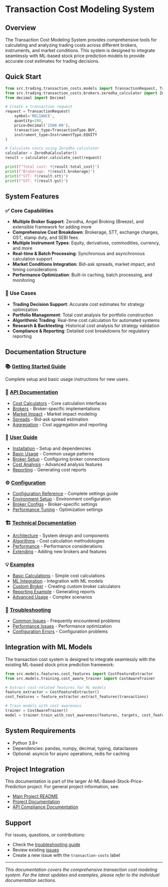 # Transaction Cost Modeling System

## Overview

The Transaction Cost Modeling System provides comprehensive tools for calculating and analyzing trading costs across different brokers, instruments, and market conditions. This system is designed to integrate seamlessly with ML-based stock price prediction models to provide accurate cost estimates for trading decisions.

## Quick Start

```python
from src.trading.transaction_costs.models import TransactionRequest, TransactionType, InstrumentType
from src.trading.transaction_costs.brokers.zerodha_calculator import ZerodhaCalculator
from decimal import Decimal

# Create a transaction request
request = TransactionRequest(
    symbol='RELIANCE',
    quantity=100,
    price=Decimal('2500.00'),
    transaction_type=TransactionType.BUY,
    instrument_type=InstrumentType.EQUITY
)

# Calculate costs using Zerodha calculator
calculator = ZerodhaCalculator()
result = calculator.calculate_cost(request)

print(f"Total cost: ₹{result.total_cost}")
print(f"Brokerage: ₹{result.brokerage}")
print(f"STT: ₹{result.stt}")
print(f"GST: ₹{result.gst}")
```

## System Features

### ✅ Core Capabilities
- **Multiple Broker Support**: Zerodha, Angel Broking (Breeze), and extensible framework for adding more
- **Comprehensive Cost Breakdown**: Brokerage, STT, exchange charges, GST, stamp duty, and SEBI fees
- **Multiple Instrument Types**: Equity, derivatives, commodities, currency, and more
- **Real-time & Batch Processing**: Synchronous and asynchronous calculation support
- **Market Conditions Integration**: Bid-ask spreads, market impact, and timing considerations
- **Performance Optimization**: Built-in caching, batch processing, and monitoring

### 🎯 Use Cases
- **Trading Decision Support**: Accurate cost estimates for strategy optimization
- **Portfolio Management**: Total cost analysis for portfolio construction
- **Algorithmic Trading**: Real-time cost calculation for automated systems
- **Research & Backtesting**: Historical cost analysis for strategy validation
- **Compliance & Reporting**: Detailed cost breakdowns for regulatory reporting

## Documentation Structure

### 📚 [Getting Started Guide](getting_started.md)
Complete setup and basic usage instructions for new users.

### 🔧 [API Documentation](api/)
- [Cost Calculators](api/cost_calculators.md) - Core calculation interfaces
- [Brokers](api/brokers.md) - Broker-specific implementations
- [Market Impact](api/market_impact.md) - Market impact modeling
- [Spreads](api/spreads.md) - Bid-ask spread estimation
- [Aggregation](api/aggregation.md) - Cost aggregation and reporting

### 👥 [User Guide](user_guide/)
- [Installation](user_guide/installation.md) - Setup and dependencies
- [Basic Usage](user_guide/basic_usage.md) - Common usage patterns
- [Broker Setup](user_guide/broker_setup.md) - Configuring broker connections
- [Cost Analysis](user_guide/cost_analysis.md) - Advanced analysis features
- [Reporting](user_guide/reporting.md) - Generating cost reports

### ⚙️ [Configuration](configuration/)
- [Configuration Reference](configuration/configuration_reference.md) - Complete settings guide
- [Environment Setup](configuration/environment_setup.md) - Environment configuration
- [Broker Configs](configuration/broker_configs.md) - Broker-specific settings
- [Performance Tuning](configuration/performance_tuning.md) - Optimization settings

### 🏗️ [Technical Documentation](technical/)
- [Architecture](technical/architecture.md) - System design and components
- [Algorithms](technical/algorithms.md) - Cost calculation methodologies
- [Performance](technical/performance.md) - Performance considerations
- [Extending](technical/extending.md) - Adding new brokers and features

### 💡 [Examples](examples/)
- [Basic Calculations](examples/basic_calculations.py) - Simple cost calculations
- [ML Integration](examples/ml_integration.py) - Integration with ML models
- [Custom Broker](examples/custom_broker.py) - Creating custom broker calculators
- [Reporting Example](examples/reporting_example.py) - Generating reports
- [Advanced Usage](examples/advanced_usage.py) - Complex scenarios

### 🔧 [Troubleshooting](troubleshooting/)
- [Common Issues](troubleshooting/common_issues.md) - Frequently encountered problems
- [Performance Issues](troubleshooting/performance_issues.md) - Performance optimization
- [Configuration Errors](troubleshooting/configuration_errors.md) - Configuration problems

## Integration with ML Models

The transaction cost system is designed to integrate seamlessly with the existing ML-based stock price prediction framework:

```python
from src.models.features.cost_features import CostFeatureExtractor
from src.models.training.cost_aware_trainer import CostAwareTrainer

# Extract cost-related features for ML models
feature_extractor = CostFeatureExtractor()
cost_features = feature_extractor.extract_features(transactions)

# Train models with cost awareness
trainer = CostAwareTrainer()
model = trainer.train_with_cost_awareness(features, targets, cost_features)
```

## System Requirements

- Python 3.8+
- Dependencies: pandas, numpy, decimal, typing, dataclasses
- Optional: asyncio for async operations, redis for caching

## Project Integration

This documentation is part of the larger AI-ML-Based-Stock-Price-Prediction project. For general project information, see:
- [Main Project README](../../README.md)
- [Project Documentation](../)
- [API Compliance Documentation](../API_COMPLIANCE_DOCUMENTATION.md)

## Support

For issues, questions, or contributions:
- Check the [troubleshooting guide](troubleshooting/)
- Review existing [issues](https://github.com/1998prakhargupta/AI-ML-Based-Stock-Price-Prediction/issues)
- Create a new issue with the `transaction-costs` label

---

*This documentation covers the comprehensive transaction cost modeling system. For the latest updates and examples, please refer to the individual documentation sections.*